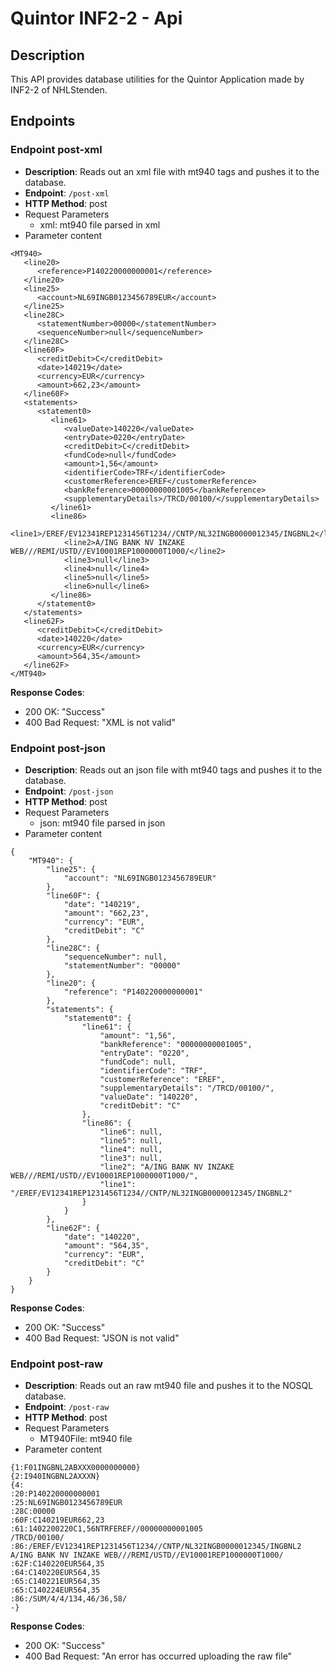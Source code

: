 # Quintor INF2-2 - Api

## Description

This API provides database utilities for the Quintor Application made by INF2-2 of NHLStenden.

## Endpoints

### Endpoint post-xml

- **Description**: Reads out an xml file with mt940 tags and pushes it to the database.
- **Endpoint**: `/post-xml`
- **HTTP Method**: post
- Request Parameters
  - xml: mt940 file parsed in xml
- Parameter content

```
<MT940>
   <line20>
      <reference>P140220000000001</reference>
   </line20>
   <line25>
      <account>NL69INGB0123456789EUR</account>
   </line25>
   <line28C>
      <statementNumber>00000</statementNumber>
      <sequenceNumber>null</sequenceNumber>
   </line28C>
   <line60F>
      <creditDebit>C</creditDebit>
      <date>140219</date>
      <currency>EUR</currency>
      <amount>662,23</amount>
   </line60F>
   <statements>
      <statement0>
         <line61>
            <valueDate>140220</valueDate>
            <entryDate>0220</entryDate>
            <creditDebit>C</creditDebit>
            <fundCode>null</fundCode>
            <amount>1,56</amount>
            <identifierCode>TRF</identifierCode>
            <customerReference>EREF</customerReference>
            <bankReference>00000000001005</bankReference>
            <supplementaryDetails>/TRCD/00100/</supplementaryDetails>
         </line61>
         <line86>
            <line1>/EREF/EV12341REP1231456T1234//CNTP/NL32INGB0000012345/INGBNL2</line1>
            <line2>A/ING BANK NV INZAKE WEB///REMI/USTD//EV10001REP1000000T1000/</line2>
            <line3>null</line3>
            <line4>null</line4>
            <line5>null</line5>
            <line6>null</line6>
         </line86>
      </statement0>
   </statements>
   <line62F>
      <creditDebit>C</creditDebit>
      <date>140220</date>
      <currency>EUR</currency>
      <amount>564,35</amount>
   </line62F>
</MT940>
```

**Response Codes**:

- 200 OK: "Success"
- 400 Bad Request: "XML is not valid"

### Endpoint post-json

- **Description**: Reads out an json file with mt940 tags and pushes it to the database.
- **Endpoint**: `/post-json`
- **HTTP Method**: post
- Request Parameters
  - json: mt940 file parsed in json
- Parameter content

```
{
    "MT940": {
        "line25": {
            "account": "NL69INGB0123456789EUR"
        },
        "line60F": {
            "date": "140219",
            "amount": "662,23",
            "currency": "EUR",
            "creditDebit": "C"
        },
        "line28C": {
            "sequenceNumber": null,
            "statementNumber": "00000"
        },
        "line20": {
            "reference": "P140220000000001"
        },
        "statements": {
            "statement0": {
                "line61": {
                    "amount": "1,56",
                    "bankReference": "00000000001005",
                    "entryDate": "0220",
                    "fundCode": null,
                    "identifierCode": "TRF",
                    "customerReference": "EREF",
                    "supplementaryDetails": "/TRCD/00100/",
                    "valueDate": "140220",
                    "creditDebit": "C"
                },
                "line86": {
                    "line6": null,
                    "line5": null,
                    "line4": null,
                    "line3": null,
                    "line2": "A/ING BANK NV INZAKE WEB///REMI/USTD//EV10001REP1000000T1000/",
                    "line1": "/EREF/EV12341REP1231456T1234//CNTP/NL32INGB0000012345/INGBNL2"
                }
            }
        },
        "line62F": {
            "date": "140220",
            "amount": "564,35",
            "currency": "EUR",
            "creditDebit": "C"
        }
    }
}
```

**Response Codes**:

- 200 OK: "Success"
- 400 Bad Request: "JSON is not valid"

### Endpoint post-raw

- **Description**: Reads out an raw mt940 file and pushes it to the NOSQL database.
- **Endpoint**: `/post-raw`
- **HTTP Method**: post
- Request Parameters
  - MT940File: mt940 file
- Parameter content

```
{1:F01INGBNL2ABXXX0000000000}
{2:I940INGBNL2AXXXN}
{4:
:20:P140220000000001
:25:NL69INGB0123456789EUR
:28C:00000
:60F:C140219EUR662,23
:61:1402200220C1,56NTRFEREF//00000000001005
/TRCD/00100/
:86:/EREF/EV12341REP1231456T1234//CNTP/NL32INGB0000012345/INGBNL2
A/ING BANK NV INZAKE WEB///REMI/USTD//EV10001REP1000000T1000/
:62F:C140220EUR564,35
:64:C140220EUR564,35
:65:C140221EUR564,35
:65:C140224EUR564,35
:86:/SUM/4/4/134,46/36,58/
-}
```

**Response Codes**:

- 200 OK: "Success"
- 400 Bad Request: "An error has occurred uploading the raw file"

